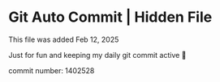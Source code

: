 # Git Auto Commit | Hidden File

This file was added Feb 12, 2025

Just for fun and keeping my daily git commit active 🤪

commit number: 1402528
